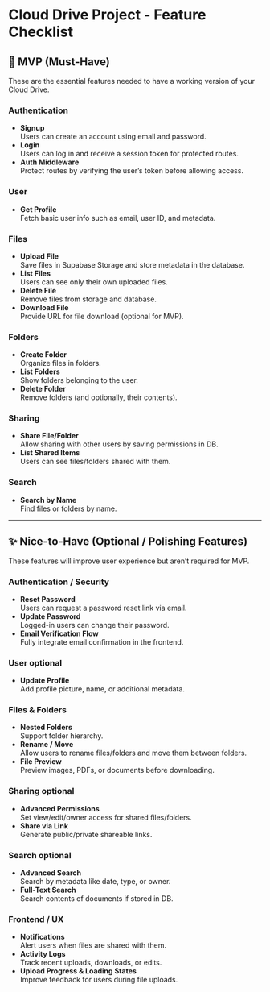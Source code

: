 
# Cloud Drive Project - Feature Checklist

## 🚀 MVP (Must-Have)

These are the essential features needed to have a working version of your Cloud Drive.

### Authentication

- **Signup**  
  Users can create an account using email and password.
- **Login**  
  Users can log in and receive a session token for protected routes.
- **Auth Middleware**  
  Protect routes by verifying the user’s token before allowing access.

### User

- **Get Profile**  
  Fetch basic user info such as email, user ID, and metadata.

### Files

- **Upload File**  
  Save files in Supabase Storage and store metadata in the database.
- **List Files**  
  Users can see only their own uploaded files.
- **Delete File**  
  Remove files from storage and database.
- **Download File**  
  Provide URL for file download (optional for MVP).

### Folders

- **Create Folder**  
  Organize files in folders.
- **List Folders**  
  Show folders belonging to the user.
- **Delete Folder**  
  Remove folders (and optionally, their contents).

### Sharing

- **Share File/Folder**  
  Allow sharing with other users by saving permissions in DB.
- **List Shared Items**  
  Users can see files/folders shared with them.

### Search

- **Search by Name**  
  Find files or folders by name.

---

## ✨ Nice-to-Have (Optional / Polishing Features)

These features will improve user experience but aren’t required for MVP.

### Authentication / Security

- **Reset Password**  
  Users can request a password reset link via email.
- **Update Password**  
  Logged-in users can change their password.
- **Email Verification Flow**  
  Fully integrate email confirmation in the frontend.

### User optional

- **Update Profile**  
  Add profile picture, name, or additional metadata.

### Files & Folders

- **Nested Folders**  
  Support folder hierarchy.
- **Rename / Move**  
  Allow users to rename files/folders and move them between folders.
- **File Preview**  
  Preview images, PDFs, or documents before downloading.

### Sharing optional

- **Advanced Permissions**  
  Set view/edit/owner access for shared files/folders.
- **Share via Link**  
  Generate public/private shareable links.

### Search optional

- **Advanced Search**  
  Search by metadata like date, type, or owner.
- **Full-Text Search**  
  Search contents of documents if stored in DB.

### Frontend / UX

- **Notifications**  
  Alert users when files are shared with them.
- **Activity Logs**  
  Track recent uploads, downloads, or edits.
- **Upload Progress & Loading States**  
  Improve feedback for users during file uploads.

